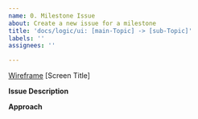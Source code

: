 ```yaml
---
name: 0. Milestone Issue
about: Create a new issue for a milestone
title: 'docs/logic/ui: [main-Topic] -> [sub-Topic]'
labels: ''
assignees: ''

---
```


[Wireframe](https://www.figma.com/file/QMm6yXvIhIDIcTLM4nfMEY/SFW-Microorganisms-App?node-id=716%3A3346) [Screen Title]

**Issue Description**


**Approach**
